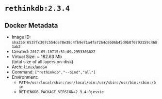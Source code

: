 # `rethinkdb:2.3.4`

## Docker Metadata

- Image ID: `sha256:6537fc307c554ce78e38c4fb9e71a4fa7264c8606b45d9b8f6793159c4681ab2`
- Created: `2017-05-10T15:51:09.295330602Z`
- Virtual Size: ~ 182.63 Mb  
  (total size of all layers on-disk)
- Arch: `linux`/`amd64`
- Command: `["rethinkdb","--bind","all"]`
- Environment:
  - `PATH=/usr/local/sbin:/usr/local/bin:/usr/sbin:/usr/bin:/sbin:/bin`
  - `RETHINKDB_PACKAGE_VERSION=2.3.4~0jessie`
